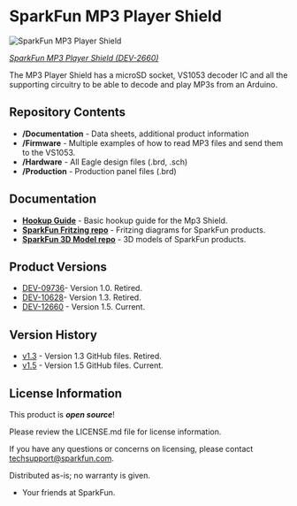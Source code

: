 SparkFun MP3 Player Shield
==========================

![SparkFun MP3 Player Shield](https://cdn.sparkfun.com//assets/parts/9/3/7/1/12660-03a.jpg)  

[*SparkFun MP3 Player Shield (DEV-2660)*](https://www.sparkfun.com/products/12660)

The MP3 Player Shield has a microSD socket, VS1053 decoder IC and all the supporting circuitry to be able to decode and play MP3s from an Arduino.

Repository Contents
-------------------

* **/Documentation** - Data sheets, additional product information
* **/Firmware** - Multiple examples of how to read MP3 files and send them to the VS1053.
* **/Hardware** - All Eagle design files (.brd, .sch)
* **/Production** - Production panel files (.brd)

Documentation
--------------
* **[Hookup Guide](https://learn.sparkfun.com/tutorials/mp3-player-shield-hookup-guide-v15)** - Basic hookup guide for the Mp3 Shield.
* **[SparkFun Fritzing repo](https://github.com/sparkfun/Fritzing_Parts)** - Fritzing diagrams for SparkFun products.
* **[SparkFun 3D Model repo](https://github.com/sparkfun/3D_Models)** - 3D models of SparkFun products. 

Product Versions
----------------
* [DEV-09736](https://www.sparkfun.com/products/retired/9736)- Version 1.0. Retired. 
* [DEV-10628](https://www.sparkfun.com/products/retired/10628)- Version 1.3. Retired. 
* [DEV-12660](https://www.sparkfun.com/products/12660) - Version 1.5. Current. 

Version History
---------------
* [v1.3](https://github.com/sparkfun/MP3_Player_Shield/tree/V_1.3) - Version 1.3 GitHub files. Retired. 
* [v1.5](https://github.com/sparkfun/MP3_Player_Shield/tree/V_1.5) - Version 1.5 GitHub files. Current. 

License Information
-------------------

This product is _**open source**_! 

Please review the LICENSE.md file for license information. 

If you have any questions or concerns on licensing, please contact techsupport@sparkfun.com.

Distributed as-is; no warranty is given.

- Your friends at SparkFun.
